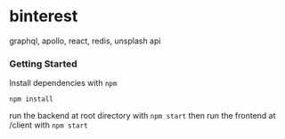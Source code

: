 # binterest
graphql, apollo, react, redis, unsplash api

### Getting Started
Install dependencies with `npm`
```
npm install
```

run the backend at root directory with `npm start`
then run the frontend at /client with `npm start`

